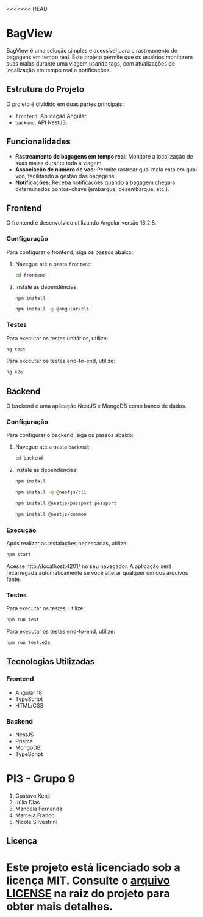 <<<<<<< HEAD
# BagView

BagView é uma solução simples e acessível para o rastreamento de bagagens em tempo real. Este projeto permite que os usuários monitorem suas malas durante uma viagem usando tags, com atualizações de localização em tempo real e notificações.

## Estrutura do Projeto

O projeto é dividido em duas partes principais:

- `frontend`: Aplicação Angular.
- `backend`: API NestJS.

## Funcionalidades

- **Rastreamento de bagagens em tempo real:** Monitore a localização de suas malas durante toda a viagem.
- **Associação de número de voo:** Permite rastrear qual mala está em qual voo, facilitando a gestão das bagagens.
- **Notificações:** Receba notificações quando a bagagem chega a determinados pontos-chave (embarque, desembarque, etc.).

## Frontend

O frontend é desenvolvido utilizando Angular versão 18.2.8.

### Configuração

Para configurar o frontend, siga os passos abaixo:

1. Navegue até a pasta `frontend`:
   ```bash
   cd frontend
   ```
2. Instale as dependências:
   ```bash
   npm install
   ```
   ```bash
   npm install -g @angular/cli
   ```

### Testes

Para executar os testes unitários, utilize:

```bash
ng test
```

Para executar os testes end-to-end, utilize:

```bash
ng e2e
```

## Backend

O backend é uma aplicação NestJS e MongoDB como banco de dados.

### Configuração

Para configurar o backend, siga os passos abaixo:

1. Navegue até a pasta `backend`:
   ```bash
   cd backend
   ```
2. Instale as dependências:
   ```bash
   npm install
   ```
   ```bash
   npm install -g @nestjs/cli
   ```
   ```bash
   npm install @nestjs/passport passport
   ```
   ```bash
   npm install @nestjs/common
   ```

### Execução

Após realizar as instalações necessárias, utilize:
```bash
npm start
```

Acesse http://localhost:4201/ no seu navegador. A aplicação será recarregada automaticamente se você alterar qualquer um dos arquivos fonte.

### Testes

Para executar os testes, utilize:

```bash
npm run test
```

Para executar os testes end-to-end, utilize:

```bash
npm run test:e2e
```

## Tecnologias Utilizadas

### Frontend

- Angular 18
- TypeScript
- HTML/CSS

### Backend

- NestJS
- Prisma
- MongoDB
- TypeScript

# PI3 - Grupo 9

1. Gustavo Kenji
2. Júlia Dias
3. Manoela Fernanda
4. Marcela Franco
5. Nicole Silvestrini

## Licença

Este projeto está licenciado sob a licença MIT. Consulte o [arquivo LICENSE](./LICENSE) na raiz do projeto para obter mais detalhes.
=======
